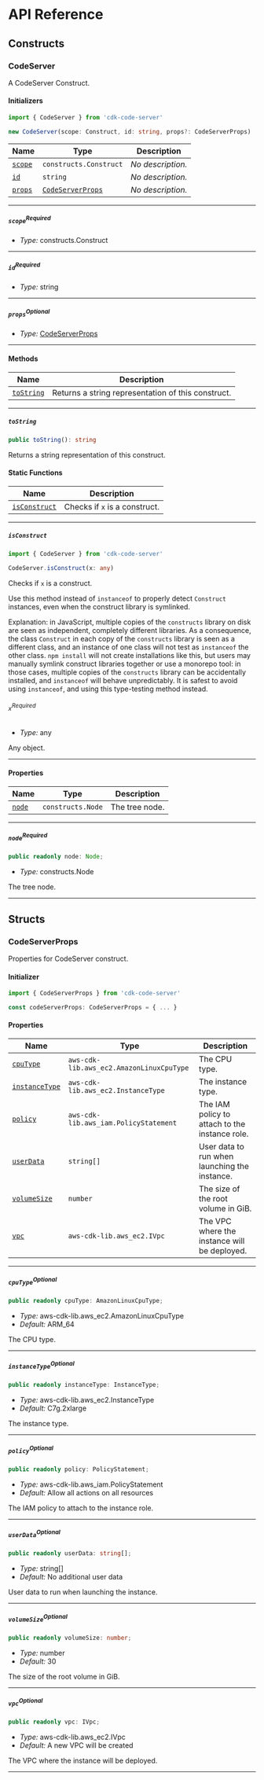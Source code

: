 # API Reference <a name="API Reference" id="api-reference"></a>

## Constructs <a name="Constructs" id="Constructs"></a>

### CodeServer <a name="CodeServer" id="cdk-code-server.CodeServer"></a>

A CodeServer Construct.

#### Initializers <a name="Initializers" id="cdk-code-server.CodeServer.Initializer"></a>

```typescript
import { CodeServer } from 'cdk-code-server'

new CodeServer(scope: Construct, id: string, props?: CodeServerProps)
```

| **Name** | **Type** | **Description** |
| --- | --- | --- |
| <code><a href="#cdk-code-server.CodeServer.Initializer.parameter.scope">scope</a></code> | <code>constructs.Construct</code> | *No description.* |
| <code><a href="#cdk-code-server.CodeServer.Initializer.parameter.id">id</a></code> | <code>string</code> | *No description.* |
| <code><a href="#cdk-code-server.CodeServer.Initializer.parameter.props">props</a></code> | <code><a href="#cdk-code-server.CodeServerProps">CodeServerProps</a></code> | *No description.* |

---

##### `scope`<sup>Required</sup> <a name="scope" id="cdk-code-server.CodeServer.Initializer.parameter.scope"></a>

- *Type:* constructs.Construct

---

##### `id`<sup>Required</sup> <a name="id" id="cdk-code-server.CodeServer.Initializer.parameter.id"></a>

- *Type:* string

---

##### `props`<sup>Optional</sup> <a name="props" id="cdk-code-server.CodeServer.Initializer.parameter.props"></a>

- *Type:* <a href="#cdk-code-server.CodeServerProps">CodeServerProps</a>

---

#### Methods <a name="Methods" id="Methods"></a>

| **Name** | **Description** |
| --- | --- |
| <code><a href="#cdk-code-server.CodeServer.toString">toString</a></code> | Returns a string representation of this construct. |

---

##### `toString` <a name="toString" id="cdk-code-server.CodeServer.toString"></a>

```typescript
public toString(): string
```

Returns a string representation of this construct.

#### Static Functions <a name="Static Functions" id="Static Functions"></a>

| **Name** | **Description** |
| --- | --- |
| <code><a href="#cdk-code-server.CodeServer.isConstruct">isConstruct</a></code> | Checks if `x` is a construct. |

---

##### `isConstruct` <a name="isConstruct" id="cdk-code-server.CodeServer.isConstruct"></a>

```typescript
import { CodeServer } from 'cdk-code-server'

CodeServer.isConstruct(x: any)
```

Checks if `x` is a construct.

Use this method instead of `instanceof` to properly detect `Construct`
instances, even when the construct library is symlinked.

Explanation: in JavaScript, multiple copies of the `constructs` library on
disk are seen as independent, completely different libraries. As a
consequence, the class `Construct` in each copy of the `constructs` library
is seen as a different class, and an instance of one class will not test as
`instanceof` the other class. `npm install` will not create installations
like this, but users may manually symlink construct libraries together or
use a monorepo tool: in those cases, multiple copies of the `constructs`
library can be accidentally installed, and `instanceof` will behave
unpredictably. It is safest to avoid using `instanceof`, and using
this type-testing method instead.

###### `x`<sup>Required</sup> <a name="x" id="cdk-code-server.CodeServer.isConstruct.parameter.x"></a>

- *Type:* any

Any object.

---

#### Properties <a name="Properties" id="Properties"></a>

| **Name** | **Type** | **Description** |
| --- | --- | --- |
| <code><a href="#cdk-code-server.CodeServer.property.node">node</a></code> | <code>constructs.Node</code> | The tree node. |

---

##### `node`<sup>Required</sup> <a name="node" id="cdk-code-server.CodeServer.property.node"></a>

```typescript
public readonly node: Node;
```

- *Type:* constructs.Node

The tree node.

---


## Structs <a name="Structs" id="Structs"></a>

### CodeServerProps <a name="CodeServerProps" id="cdk-code-server.CodeServerProps"></a>

Properties for CodeServer construct.

#### Initializer <a name="Initializer" id="cdk-code-server.CodeServerProps.Initializer"></a>

```typescript
import { CodeServerProps } from 'cdk-code-server'

const codeServerProps: CodeServerProps = { ... }
```

#### Properties <a name="Properties" id="Properties"></a>

| **Name** | **Type** | **Description** |
| --- | --- | --- |
| <code><a href="#cdk-code-server.CodeServerProps.property.cpuType">cpuType</a></code> | <code>aws-cdk-lib.aws_ec2.AmazonLinuxCpuType</code> | The CPU type. |
| <code><a href="#cdk-code-server.CodeServerProps.property.instanceType">instanceType</a></code> | <code>aws-cdk-lib.aws_ec2.InstanceType</code> | The instance type. |
| <code><a href="#cdk-code-server.CodeServerProps.property.policy">policy</a></code> | <code>aws-cdk-lib.aws_iam.PolicyStatement</code> | The IAM policy to attach to the instance role. |
| <code><a href="#cdk-code-server.CodeServerProps.property.userData">userData</a></code> | <code>string[]</code> | User data to run when launching the instance. |
| <code><a href="#cdk-code-server.CodeServerProps.property.volumeSize">volumeSize</a></code> | <code>number</code> | The size of the root volume in GiB. |
| <code><a href="#cdk-code-server.CodeServerProps.property.vpc">vpc</a></code> | <code>aws-cdk-lib.aws_ec2.IVpc</code> | The VPC where the instance will be deployed. |

---

##### `cpuType`<sup>Optional</sup> <a name="cpuType" id="cdk-code-server.CodeServerProps.property.cpuType"></a>

```typescript
public readonly cpuType: AmazonLinuxCpuType;
```

- *Type:* aws-cdk-lib.aws_ec2.AmazonLinuxCpuType
- *Default:* ARM_64

The CPU type.

---

##### `instanceType`<sup>Optional</sup> <a name="instanceType" id="cdk-code-server.CodeServerProps.property.instanceType"></a>

```typescript
public readonly instanceType: InstanceType;
```

- *Type:* aws-cdk-lib.aws_ec2.InstanceType
- *Default:* C7g.2xlarge

The instance type.

---

##### `policy`<sup>Optional</sup> <a name="policy" id="cdk-code-server.CodeServerProps.property.policy"></a>

```typescript
public readonly policy: PolicyStatement;
```

- *Type:* aws-cdk-lib.aws_iam.PolicyStatement
- *Default:* Allow all actions on all resources

The IAM policy to attach to the instance role.

---

##### `userData`<sup>Optional</sup> <a name="userData" id="cdk-code-server.CodeServerProps.property.userData"></a>

```typescript
public readonly userData: string[];
```

- *Type:* string[]
- *Default:* No additional user data

User data to run when launching the instance.

---

##### `volumeSize`<sup>Optional</sup> <a name="volumeSize" id="cdk-code-server.CodeServerProps.property.volumeSize"></a>

```typescript
public readonly volumeSize: number;
```

- *Type:* number
- *Default:* 30

The size of the root volume in GiB.

---

##### `vpc`<sup>Optional</sup> <a name="vpc" id="cdk-code-server.CodeServerProps.property.vpc"></a>

```typescript
public readonly vpc: IVpc;
```

- *Type:* aws-cdk-lib.aws_ec2.IVpc
- *Default:* A new VPC will be created

The VPC where the instance will be deployed.

---



